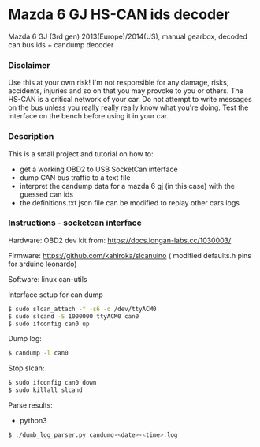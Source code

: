 # Mazda 6 GJ HS-CAN ids decoder

Mazda 6 GJ (3rd gen) 2013(Europe)/2014(US), manual gearbox, decoded can bus ids + candump decoder

### Disclaimer
Use this at your own risk! I'm not responsible for any damage, risks, accidents, injuries and so on that you may provoke to you or others.
The HS-CAN is a critical network of your car. Do not attempt to write messages on the bus unless you really really really know what you're doing.
Test the interface on the bench before using it in your car.

### Description

This is a small project and tutorial on how to:
   - get a working OBD2 to USB SocketCan interface
   - dump CAN bus traffic to a text file
   - interpret the candump data for a mazda 6 gj (in this case) with the guessed can ids
   - the definitions.txt json file can be modified to replay other cars logs

### Instructions - socketcan interface

Hardware:  OBD2 dev kit from: https://docs.longan-labs.cc/1030003/

Firmware: https://github.com/kahiroka/slcanuino ( modified defaults.h pins for arduino leonardo)

Software: linux can-utils

Interface setup for can dump

```sh
$ sudo slcan_attach -f -s6 -o /dev/ttyACM0  
$ sudo slcand -S 1000000 ttyACM0 can0  
$ sudo ifconfig can0 up  
```

Dump log:

```sh
$ candump -l can0
```

Stop slcan:

```sh
$ sudo ifconfig can0 down  
$ sudo killall slcand  
```

Parse results:

   - python3 


```sh
$ ./dumb_log_parser.py candumo-<date>-<time>.log
```

